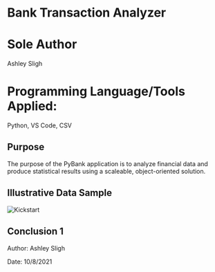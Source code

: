 # Bank Transaction Analyzer

# Sole Author

Ashley Sligh

# Programming Language/Tools Applied: 

Python, VS Code, CSV

## Purpose

The purpose of the PyBank application is to analyze financial data and produce statistical results using a scaleable, object-oriented solution.

## Illustrative Data Sample

![Kickstart](Images/DataSample.png)

## Conclusion 1

Author: Ashley Sligh

Date: 10/8/2021
